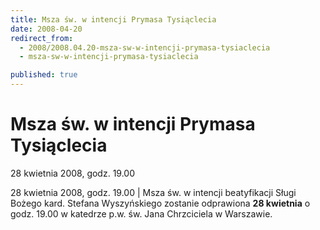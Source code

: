 ```yaml
---
title: Msza św. w intencji Prymasa Tysiąclecia
date: 2008-04-20
redirect_from: 
  - 2008/2008.04.20-msza-sw-w-intencji-prymasa-tysiaclecia
  - msza-sw-w-intencji-prymasa-tysiaclecia

published: true
---
```




# Msza św. w intencji Prymasa Tysiąclecia

<time>28 kwietnia 2008, godz. 19.00</time>

28 kwietnia 2008, godz. 19.00 | Msza św. w intencji beatyfikacji Sługi Bożego kard. Stefana Wyszyńskiego zostanie odprawiona **28 kwietnia** o godz. 19.00 w katedrze p.w. św. Jana Chrzciciela w Warszawie.

         


<!--CONTENT FROM OLD SERVER (jos before 2013): 28 kwietnia 2008, godz. 19.00 | Msza św. w intencji beatyfikacji Sługi Bożego kard. Stefana Wyszyńskiego zostanie odprawiona **28 kwietnia** o godz. 19.00 w katedrze p.w. św. Jana Chrzciciela w Warszawie.

         

         
-->

<!--{{json:{"created_date":"2008-04-20 17:59:05","publish_down":"0000-00-00 00:00:00","id":"618"}}}-->